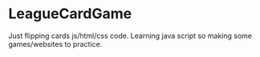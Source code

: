 # LeagueCardGame
Just flipping cards js/html/css code.
Learning java script so making some games/websites to practice.

